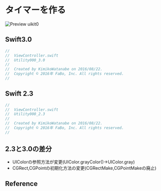 # タイマーを作る

![Preview uikit0]()

## Swift3.0
```swift
//
//  ViewController.swift
//  Utility000_3.0
//
//  Created by KimikoWatanabe on 2016/08/22.
//  Copyright © 2016年 FaBo, Inc. All rights reserved.
//


```

## Swift 2.3
```swift
//
//  ViewController.swift
//  Utility000_2.3
//
//  Created by KimikoWatanabe on 2016/08/22.
//  Copyright © 2016年 FaBo, Inc. All rights reserved.
//
```

## 2.3と3.0の差分
* UIColorの参照方法が変更(UIColor.grayColor()->UIColor.gray)
* CGRect,CGPointの初期化方法の変更(CGRectMake,CGPointMakeの廃止)

## Reference
